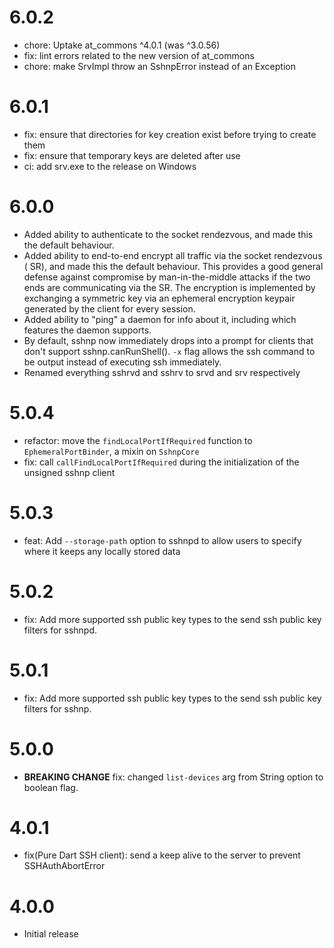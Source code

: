 # 6.0.2
- chore: Uptake at_commons ^4.0.1 (was ^3.0.56)
- fix: lint errors related to the new version of at_commons
- chore: make SrvImpl throw an SshnpError instead of an Exception

# 6.0.1
- fix: ensure that directories for key creation exist before trying to create them
- fix: ensure that temporary keys are deleted after use
- ci: add srv.exe to the release on Windows

# 6.0.0
- Added ability to authenticate to the socket rendezvous, and made this the 
  default behaviour.
- Added ability to end-to-end encrypt all traffic via the socket rendezvous (
  SR), and made this the default behaviour. This provides a good general defense
  against compromise by man-in-the-middle attacks if the two ends are
  communicating via the SR. The encryption is implemented by exchanging a 
  symmetric key via an ephemeral encryption keypair generated by the client 
  for every session.
- Added ability to "ping" a daemon for info about it, including which 
  features the daemon supports.
- By default, sshnp now immediately drops into a prompt for clients that don't
  support sshnp.canRunShell(). `-x` flag allows the ssh command to be output 
  instead of executing ssh immediately.
- Renamed everything sshrvd and sshrv to srvd and srv respectively

# 5.0.4

- refactor: move the `findLocalPortIfRequired` function to `EphemeralPortBinder`, a mixin on `SshnpCore`
- fix: call `callFindLocalPortIfRequired` during the initialization of the unsigned sshnp client

# 5.0.3
- feat: Add `--storage-path` option to sshnpd to allow users to specify where 
  it keeps any locally stored data

# 5.0.2

- fix: Add more supported ssh public key types to the send ssh public key filters for sshnpd.

# 5.0.1

- fix: Add more supported ssh public key types to the send ssh public key filters for sshnp.

# 5.0.0

- **BREAKING CHANGE** fix: changed `list-devices` arg from String option to boolean flag.

# 4.0.1

- fix(Pure Dart SSH client): send a keep alive to the server to prevent SSHAuthAbortError

# 4.0.0

- Initial release
